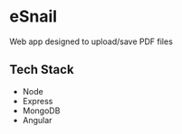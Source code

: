 # eSnail

Web app designed to upload/save PDF files

## Tech Stack
+ Node
+ Express
+ MongoDB
+ Angular